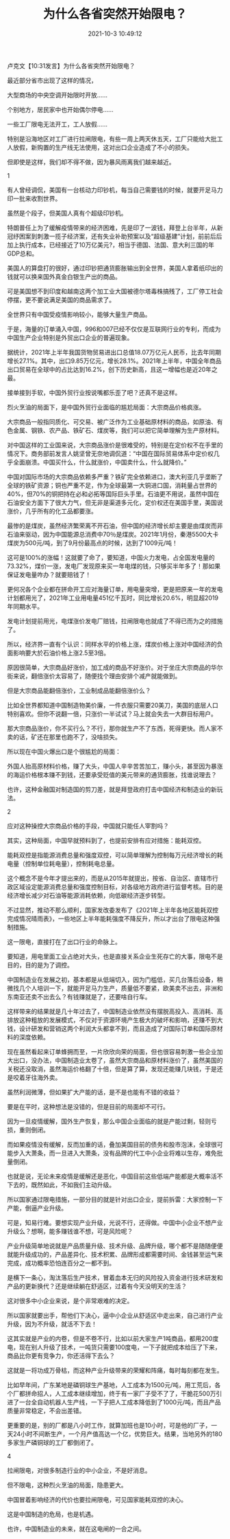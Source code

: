 ﻿---
layout: post
title:  "为什么各省突然开始限电？"
date:   2021-10-3 10:49:12
categories: update
---
卢克文【10:31发言】为什么各省突然开始限电？


最近部分省市出现了这样的情况，

大型商场的中央空调开始限时开放......

个别地方，居民家中也开始偶尔停电......

一些工厂限电无法开工，工人放假......

特别是沿海地区对工厂进行拉闸限电，有些一周上两天休五天，工厂只能给大批工人放假，新购置的生产线无法使用，这对出口企业造成了不小的损失。

但即使是这样，我们却不得不做，因为暴风雨离我们越来越近。


1

有人曾经调侃，美国有一台核动力印钞机，每当自己需要钱的时候，就要开足马力印一批来收割世界。

虽然是个段子，但美国人真有个超级印钞机。

特朗普任上为了缓解疫情带来的经济困难，先是印了一波钱，拜登上台半年，从新冠纾困案到刺激一揽子经济案，还有失业补助预案以及“超级基建”计划，前前后后加上执行成本，已经接近了10万亿美元?，相当于德国、法国、意大利三国的年GDP总和。

美国人的算盘打的很好，通过印钞把通货膨胀输出到全世界，美国人拿着纸印出的钱就可以换来国外真金白银生产出的商品。

可是美国想不到印度和越南这两个加工业大国被德尔塔毒株搞残了，工厂停工社会停摆，更不要说满足美国的商品需求了。

全世界只有中国受疫情影响较小，能够大量生产商品。

于是，海量的订单涌入中国，996和007已经不仅仅是互联网行业的专利，而成为中国生产企业特别是外贸出口企业的普遍现象。

据统计，2021年上半年我国货物贸易进出口总值18.07万亿元人民币，比去年同期增长27.1%。其中，出口9.85万亿元，增长28.1%。2021年上半年，中国全年商品出口贸易在全球中的占比达到16.2%，创下历史新高，且这一增幅也是近20年之最。

接单接到手软，中国外贸行业按说嘴都乐歪了吧？还真不是这样。

烈火烹油的局面下，是中国外贸行业面临的尴尬局面：大宗商品价格疯涨。

大宗商品一般指同质化、可交易、被广泛作为工业基础原材料的商品，如原油、有色金属、钢铁、农产品、铁矿石、煤炭等，我们可以把它简单理解为生产原材料。

对中国这样的工业国来说，大宗商品涨价是很难受的，特别是在定价权不在手里的情况下。商务部前发言人姚坚曾无奈地调侃道：“中国在国际贸易体系中定价权几乎全面崩溃。中国买什么，什么就涨价，中国卖什么，什么就降价。”

中国对国际市场的大宗商品依赖多严重？铁矿完全依赖进口，澳大利亚几乎垄断了全球的铁矿资源；铜也严重不足，作为全球最第一大铜进口国，消耗量占世界的40%，但70%的铜把持在必和必拓等国际巨头手里。石油更不用说，虽然中国在石油安全方面下了很大力气，但无非是渠道多元化，定价权还在美国手里，美国说涨价，几乎所有的化工品都要涨。

最惨的是煤炭，虽然经济繁荣离不开石油，但中国的经济增长却主要是由煤炭而非石油来驱动，因为中国能源总消费中70％是煤炭。2021年1月份，秦港5500大卡煤炭为500元/吨，到了9月份最高点的时候，达到了1009元/吨！

这可是100%的涨幅！这就要了命了，要知道，中国火力发电，占全国发电量的73.32%，煤价一涨，发电厂发现原来买一年电煤的钱，只够买半年多了！那如果保证发电量咋办？就要赔钱了！

更何况各个企业都在拼命开工应对海量订单，用电量突增，更是把原来一年的发电计划都用光了，2021年工业用电量451亿千瓦时，同比增长20.6%，明显超2019年同期水平。

发电计划提前用光，电煤涨价发电厂赔钱，拉闸限电也就成了不得已而为之的措施了。

所以，经济界一直有个认识：同样水平的价格上涨，煤炭价格上涨对中国经济的负面影响要大於石油价格上涨2.5至3倍。

原因很简单，大宗商品好涨价，加工成的商品不好涨价。对于坐庄大宗商品的华尔街来说，翻倍涨价太容易了，随便找个理由安排个减产就能做到。

但是大宗商品能翻倍涨价，工业制成品能翻倍涨价么？

比如全世界都知道中国制造物美价廉，一件衣服只需要20美刀，美国的底层人口特别喜欢。但你不说翻一倍，只涨价一半试试？马上就会失去一大群目标用户。

那大宗商品涨价，你不买行么？不行，那你就生产不了东西，死得更快。而人家不卖的话，矿还在那里也跑不了，没啥损失。

所以现在中国火爆出口是个很尴尬的局面：

外国人抬高原材料价格，赚了大头，中国人辛辛苦苦加工，赚小头，甚至因为暴涨的海运价格根本赚不到钱，还要承受贬值的美元带来的通货膨胀，找谁说理去？

也许，这种金融国对制造国的剪刀差，就是拜登政府打击中国经济和制造业的新玩法。

2

应对这种操控大宗商品价格的手段，中国就只能任人宰割吗？

其实，这种局面，中国早就预料到了，也提前安排有应对措施：能耗双控。

能耗双控是指能源消费总量和强度双控，可以简单理解为控制每万元经济增长的耗电量（控制单位耗电量），控制耗电总量。

这个概念不是今年才提出来的，而是从2015年就提出，按省、自治区、直辖市行政区域设定能源消费总量和强度控制目标，对各级地方政府进行监督考核。目的是经济增长减少对石油等能源消耗依赖，向低碳经济逐步转型。

不过显然，推动不那么顺利，国家发改委发布了《2021年上半年各地区能耗双控完成情况晴雨表》，一些地区上半年能耗强度不降反升，所以才出台了限电这种强制措施。

这一限电，直接打在了出口行业的命脉上。

要知道，用电里面工业占绝对大头，也是直接关系企业生死存亡的大事，限电不是目的，目的是为了调控。

中国制造业在发展之初，基本都是从低端切入，因为门槛低，买几台落后设备，稍微找几个人培训一下，就能开足马力生产，质量低不要紧，欧美卖不出去，非洲和东南亚还卖不出去么？有钱赚就是了，还要啥自行车。

这样带来的结果就是几十年过去了，中国制造业依然没有摆脱高投入、高消耗、高排放这种粗放的发展模式，不仅对于资源环境产生极大的破坏和影响，还赚不到大钱，设计研发和营销这两个利润大头都拿不到，而且造成了对国际订单和国际原材料的深度依赖。

现在虽然看起来订单蜂拥而至，一片欣欣向荣的局面，但也很容易刺激一些企业加大出口，没办法，中国制造业太卷了，虽然大宗商品和原材料涨价了，虽然美国的关税还没取消，虽然海运价格翻了十倍，但是算了算，发现还能赚几块钱，于是还是咬着牙往海外卖。

虽然利润微薄，但如果扩大产能的话，是不是也能有不错的收益？

要是在平时，这种想法是没错的，但是目前的局面却不可行。

因为一旦疫情缓解，国外生产恢复，那么中国企业面临的就是产能过剩，轻则亏损，重则倒闭。

而如果疫情没有缓解，反而加重的话，叠加美国目前的债务和股市泡沫，全球很可能步入大萧条，而一旦进入大萧条，没有品牌的代工中小企业将难以生存，难免批量倒闭。

也就是说，无论未来疫情是缓解还是恶化，中国目前这些低端产能都是大概率活不下去的，既然如此，不如我们主动升级。

所以国家通过限电措施，一部分目的就是针对出口企业，提前拆雷：大家控制一下产能，倒逼产业升级。


可是，知易行难。要想实现产业升级，光说不行，还得做。中国中小企业不想产业升级么？想啊，能多赚钱谁不想，可是风险呢？

产业升级简单地说就是产品质量升级、技术升级、品牌升级，哪个都不是随随便便就能升级成功的，产品差异化、技术积累、品牌形成都需要时间、金钱甚至运气来完成，成功概率恐怕连百分之一都不到。

是横下一条心，淘汰落后生产技术，冒着血本无归的风险投入资金进行技术研发和产品的更新换代？还是继续躺在舒适区，过着有今天没明天的生活？

这对很多中小企业来说，是个非常艰难的决定。

所以国家就要出手，帮他们下决心，逼中小企业从舒适区中走出来，自己进行产业升级，因为不升级，就活不下去！

这其实就是产业的内卷，但是不卷不行，比如以前大家生产1吨商品，都用200度电，现在别人升级了技术，一吨货只需要100度电，一下子就把成本给压了下来，商品比你更有竞争力，你还活得下去么？

这就是一将功成万骨枯，而这种产业升级带来的荣耀和阵痛，每时每刻都在发生。

比如早年间，广东某地是磷铜球生产基地，人工成本为1500元/吨，用工荒后，各个厂都拼命招人，人工成本继续增加，终于有一家厂子受不了了，干脆花500万引进了一台全自动机器人生产线，一下子把人工成本降低到了1000元/吨，而且产品质量非常稳定，不会出差错。

更重要的是，别的厂都是八小时工作，就算加班也是10小时，可是他的厂子，一天24小时不间断生产，一个月产值高达一个亿，优势巨大。结果，当地另外的180多家生产磷铜球的工厂都倒闭了。

4

拉闸限电，对很多制造行业的中小企业，不是好消息。

但不限电，这种烈火烹油的局面，隐患更大。

中国冒着影响经济的代价也要拉闸限电，可见国家能耗双控的决心。

这是中国制造的危局，也是机遇。

也许，中国制造业的未来，就在这电闸的一合之间。
